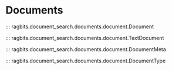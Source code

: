 # Documents

::: ragbits.document_search.documents.document.Document

::: ragbits.document_search.documents.document.TextDocument

::: ragbits.document_search.documents.document.DocumentMeta

::: ragbits.document_search.documents.document.DocumentType
